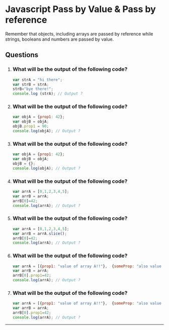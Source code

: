 # Javascript Pass by Value & Pass by reference

Remember that objects, including arrays are passed by reference while strings, booleans and numbers are passed by value.

## Questions

1. ### What will be the output of the following code?

    ```js
    var strA = "hi there";
    var strB = strA;
    strB="bye there!";
    console.log (strA); // Output ?
    ```

2. ### What will be the output of the following code?

    ```js
    var objA = {prop1: 42};
    var objB = objA; 
    objB.prop1 = 90;
    console.log(objA); // Output ?
    ```

3. ### What will be the output of the following code?

    ```js
    var objA = {prop1: 42};
    var objB = objA;
    objB = {};
    console.log(objA); // Output ?
    ```

4. ### What will be the output of the following code?

    ```js
    var arrA = [0,1,2,3,4,5];
    var arrB = arrA;
    arrB[0]=42;
    console.log(arrA); // Output ?
    ```

5. ### What will be the output of the following code?

    ```js
    var arrA = [0,1,2,3,4,5];
    var arrB = arrA.slice();
    arrB[0]=42;
    console.log(arrA); // Output ?
    ```

6. ### What will be the output of the following code?

    ```js
    var arrA = [{prop1: "value of array A!!"},  {someProp: "also value of array A!"}, 3,4,5];
    var arrB = arrA;
    arrB[0].prop1=42;
    console.log(arrA); // Output ?
    ```


7. ### What will be the output of the following code?

    ```js
    var arrA = [{prop1: "value of array A!!"},  {someProp: "also value of array A!"}, 3,4,5];
    var arrB = arrA;
    arrB[0].prop1=42;
    console.log(arrA); // Output ?
    ```

***